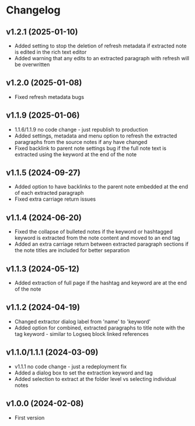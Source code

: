 # Changelog

## v1.2.1 (2025-01-10)

- Added setting to stop the deletion of refresh metadata if extracted note is edited in the rich text editor
- Added warning that any edits to an extracted paragraph with refresh will be overwritten

## v1.2.0 (2025-01-08)

- Fixed refresh metadata bugs

## v1.1.9 (2025-01-06)

- 1.1.6/1.1.9 no code change - just republish to production
- Added settings, metadata and menu option to refresh the extracted paragraphs from the source notes if any have changed
- Fixed backlink to parent note settings bug if the full note text is extracted using the keyword at the end of the note

## v1.1.5 (2024-09-27)

- Added option to have backlinks to the parent note embedded at the end of each extracted paragraph
- Fixed extra carriage return issues

## v1.1.4 (2024-06-20)

- Fixed the collapse of bulleted notes if the keyword or hashtagged keyword is extracted from the note content and moved to an end tag
- Added an extra carriage return between extracted paragraph sections if the note titles are included for better separation

## v1.1.3 (2024-05-12)

- Added extraction of full page if the hashtag and keyword are at the end of the note

## v1.1.2 (2024-04-19)

- Changed extractor dialog label from 'name' to 'keyword'
- Added option for combined, extracted paragraphs to title note with the tag keyword - similar to Logseq block linked references

## v1.1.0/1.1.1 (2024-03-09)

- v1.1.1 no code change - just a redeployment fix
- Added a dialog box to set the extraction keyword and tag
- Added selection to extract at the folder level vs selecting individual notes

## v1.0.0 (2024-02-08)

- First version
